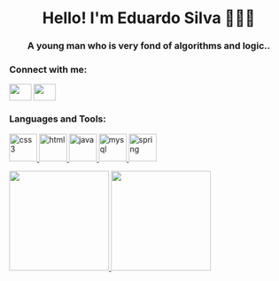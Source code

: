 <h1 align="center">Hello! I'm Eduardo Silva 👩🏻‍💻</h1>
<h3 align="center">A young man who is very fond of algorithms and logic..</h3>



<h3 align="left">Connect with me:</h3>
<p align="left">
<a href="https://www.linkedin.com/in/eduardojdsilva" target="_blank" rel="noopener noreferrer"><img align="center" src="https://cdn.jsdelivr.net/npm/simple-icons@3.0.1/icons/linkedin.svg" alt="" height="30" width="40" /></a>
<a href="https://www.instagram.com/_edu.silva0/" target="_blank" rel="noopener noreferrer"><img align="center" src="https://cdn.jsdelivr.net/npm/simple-icons@3.0.1/icons/instagram.svg" alt="" height="30" width="40" /></a>
</p>

<h3 align="left">Languages and Tools:</h3>
<p align="left"> <a href="https://www.w3schools.com/css/" target="_blank"> <img src="https://cdn.cdnlogo.com/logos/c/59/css-3.svg" alt="css3" width="50" height="50"/> </a> 
<a href="https://www.w3schools.com/html/" target="_blank"> <img src="https://cdn.cdnlogo.com/logos/h/80/html-5.svg" alt="html" width="50" height="50"/> </a> 
<a href="https://www.w3schools.com/java/" target="_blank"> <img src="https://cdn.cdnlogo.com/logos/j/22/java.svg" alt="java" width="50" height="50"/> </a> 
<a href="https://www.mysql.com/" target="_blank"> <img src="https://cdn.cdnlogo.com/logos/m/88/mysql.svg" alt="mysql" width="50" height="50"/> </a> 
<a href="https://spring.io/projects/spring-boot" target="_blank"> <img src="https://cdn.cdnlogo.com/logos/s/91/spring.svg" alt="spring" width="50" height="50"/> </a> 


<div>
<a href="https://github.com/Eduardosilva3">
<img height="180em" src="https://github-readme-stats.vercel.app/api/top-langs/?username=Eduardosilva3&layout=compact&langs_count=7&theme=dracula"/>
<img height="180em" src="https://github-readme-stats.vercel.app/api?username=Eduardosilva3&show_icons=true&theme=dracula&include_all_commits=true&count_private=true"/>
</div>
